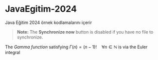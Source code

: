 # JavaEgitim-2024
Java Eğitim 2024 örnek kodlamalarını içerir
> **Note:** The **Synchronize now** button is disabled if you have no file to synchronize.

The *Gamma function* satisfying $\Gamma(n) = (n-1)!\quad\forall n\in\mathbb N$ is via the Euler integral
